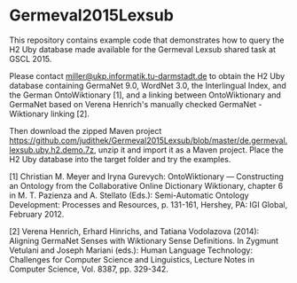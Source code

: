 # Germeval2015Lexsub

This repository contains example code that demonstrates how to query the H2 Uby database made available for the Germeval Lexsub shared task at GSCL 2015.

Please contact miller@ukp.informatik.tu-darmstadt.de to obtain the H2 Uby database containing GermaNet 9.0, WordNet 3.0, the Interlingual Index, and the German OntoWiktionary [1], and a linking between OntoWiktionary and GermaNet based on Verena Henrich's manually checked GermaNet - Wiktionary linking [2].

Then download the zipped Maven project https://github.com/judithek/Germeval2015Lexsub/blob/master/de.germeval.lexsub.uby.h2.demo.7z, 
unzip it and import it as a Maven project. Place the H2 Uby database into the target folder and try the examples.

[1] Christian M. Meyer and Iryna Gurevych: OntoWiktionary — Constructing an Ontology from the Collaborative Online Dictionary Wiktionary, chapter 6 in M. T. Pazienza and A. Stellato (Eds.): Semi-Automatic Ontology Development: Processes and Resources, p. 131-161, Hershey, PA: IGI Global, February 2012.

[2] Verena Henrich, Erhard Hinrichs, and Tatiana Vodolazova (2014): Aligning GermaNet Senses with Wiktionary Sense Definitions. In Zygmunt Vetulani and Joseph Mariani (eds.): Human Language Technology: Challenges for Computer Science and Linguistics, Lecture Notes in Computer Science, Vol. 8387, pp. 329-342.


